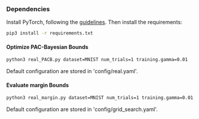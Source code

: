 ### Dependencies

Install PyTorch, following the [guidelines](https://pytorch.org/get-started/locally/).
Then install the requirements:

```bash
pip3 install -r requirements.txt
```

#### Optimize PAC-Bayesian Bounds
```bash
python3 real_PACB.py dataset=MNIST num_trials=1 training.gamma=0.01
```

Default configuration are stored in 'config/real.yaml'. 

#### Evaluate margin Bounds
```bash
python3 real_margin.py dataset=MNIST num_trials=1 training.gamma=0.01
```

Default configuration are stored in 'config/grid_search.yaml'. 
